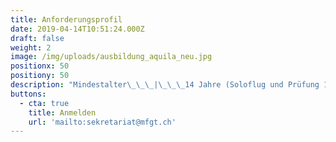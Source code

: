 ```yaml
---
title: Anforderungsprofil
date: 2019-04-14T10:51:24.000Z
draft: false
weight: 2
image: /img/uploads/ausbildung_aquila_neu.jpg
positionx: 50
positiony: 50
description: "Mindestalter\_\_\_|\_\_\_14 Jahre (Soloflug und Prüfung 16 Jahre)\n\nMindestflugstunden\_\_\_|\_\_\_45 Stunden\n\nKosten\_\_\_|\_\_\_CHF 20'000.– bis 25'000.–\n\nAusbildungsdauer\_\_\_|\_\_\_1 bis 2 Jahre\n\nGesundheit\_\_\_|\_\_\_Medical Class 2"
buttons:
  - cta: true
    title: Anmelden
    url: 'mailto:sekretariat@mfgt.ch'
---
```


